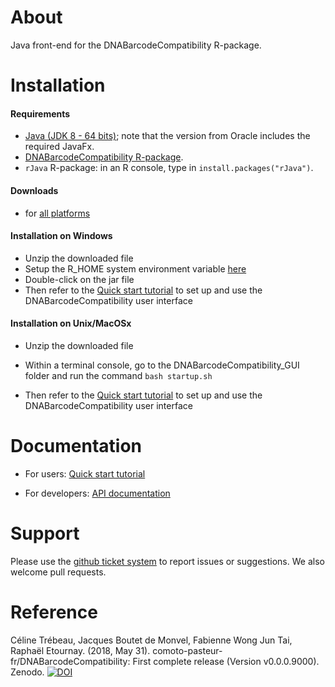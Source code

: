 About
=================

Java front-end for the DNABarcodeCompatibility R-package.


Installation 
================

#### Requirements

* [Java (JDK 8 - 64 bits)](http://www.oracle.com/technetwork/java/javase/downloads/jdk8-downloads-2133151.html); note that the version from Oracle includes the required JavaFx.
* [DNABarcodeCompatibility R-package](https://github.com/comoto-pasteur-fr/DNABarcodeCompatibility#installation).
* `rJava` R-package: in an R console, type in `install.packages("rJava")`. 


#### Downloads 

* for [all platforms](https://www.dropbox.com/s/btkw1o8ma9ao41c/DNABarcodeCompatibility_GUI.zip?dl=0)

#### Installation on Windows 

* Unzip the downloaded file
* Setup the R_HOME system environment variable [here](https://comoto-pasteur-fr.github.io/DNABarcodeCompatibility_GUI/installation/windows/set_RHOME.html)
* Double-click on the jar file 
* Then refer to the [Quick start tutorial](https://comoto-pasteur-fr.github.io/DNABarcodeCompatibility_GUI/quickstart_tutorial/quickStartTutorial.pdf) to set up and use the DNABarcodeCompatibility user interface

#### Installation on Unix/MacOSx

* Unzip the downloaded file
* Within a terminal console, go to the DNABarcodeCompatibility_GUI folder and run the command `bash startup.sh`

* Then refer to the [Quick start tutorial](https://comoto-pasteur-fr.github.io/DNABarcodeCompatibility_GUI/quickstart_tutorial/quickStartTutorial.pdf) to set up and use the DNABarcodeCompatibility user interface

Documentation
================

* For users: [Quick start tutorial](https://comoto-pasteur-fr.github.io/DNABarcodeCompatibility_GUI/quickstart_tutorial/quickStartTutorial.pdf)

* For developers: [API documentation](https://comoto-pasteur-fr.github.io/DNABarcodeCompatibility_GUI/)


Support
=========

Please use the [github ticket system](https://github.com/comoto-pasteur-fr/DNABarcodeCompatibility_GUI/issues) to report issues or suggestions. 
We also welcome pull requests.



Reference
==========

Céline Trébeau, Jacques Boutet de Monvel, Fabienne Wong Jun Tai, Raphaël Etournay. (2018, May 31). comoto-pasteur-fr/DNABarcodeCompatibility: First complete release (Version v0.0.0.9000). Zenodo. [![DOI](https://zenodo.org/badge/DOI/10.5281/zenodo.1256863.svg)](https://doi.org/10.5281/zenodo.1256863)


